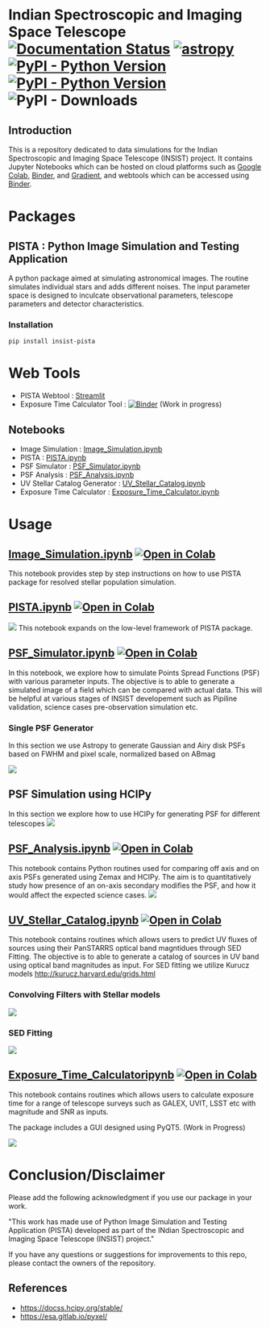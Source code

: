 # Indian Spectroscopic and Imaging Space Telescope [![Documentation Status](https://readthedocs.org/projects/insist/badge/?version=latest)](https://rgbmaker.readthedocs.io/en/latest/?badge=latest) [![astropy](http://img.shields.io/badge/powered%20by-AstroPy-orange.svg?style=flat)](http://www.astropy.org/)   [![PyPI - Python Version](https://img.shields.io/pypi/v/insist-pista.svg)](https://pypi.org/project/insist-pista/) [![PyPI - Python Version](https://img.shields.io/pypi/pyversions/insist-pista)](https://pypi.org/project/insist-pista/)  ![PyPI - Downloads](https://img.shields.io/pypi/dm/insist-pista)

## Introduction

This is a repository dedicated to data simulations for the Indian Spectroscopic and Imaging Space Telescope (INSIST) project. It contains Jupyter Notebooks which can be hosted on cloud platforms such as [Google Colab](https://colab.research.google.com/notebooks/intro.ipynb?utm_source=scs-index), [Binder](https://mybinder.org/), and [Gradient](https://gradient.run/notebooks), and webtools which can be accessed using [Binder](https://mybinder.org/).

# Packages
## PISTA : Python Image Simulation and Testing Application
A python package aimed at simulating astronomical images. The routine simulates individual stars and adds different noises. The input parameter space is designed to inculcate observational parameters, telescope parameters and detector characteristics.


### Installation
```
pip install insist-pista
```

# Web Tools
* PISTA Webtool                 : [Streamlit](https://jack3690-insist-webtools-pista-webtool-d79yxm.streamlitapp.com/)
* Exposure Time Calculator Tool : [![Binder](https://mybinder.org/badge_logo.svg)](https://mybinder.org/v2/gh/Jack3690/INSIST/main?urlpath=%2Fvoila%2Frender%2FExposure_Time_Calculator_Tool.ipynb%3Fvoila-theme%3Ddark) (Work in progress)

 
## Notebooks

* Image Simulation             : [Image_Simulation.ipynb](https://github.com/Jack3690/INSIST/blob/main/notebooks/Image_Simulation.ipynb)
* PISTA                        : [PISTA.ipynb](https://github.com/Jack3690/INSIST/blob/main/notebooks/PISTA.ipynb)
* PSF Simulator                : [PSF_Simulator.ipynb](https://github.com/Jack3690/INSIST/blob/main/notebooks/PSF_Simulator.ipynb)
* PSF Analysis                 : [PSF_Analysis.ipynb](https://github.com/Jack3690/INSIST/blob/main/notebooks/PSF_Analysis.ipynb)
* UV Stellar Catalog Generator : [UV_Stellar_Catalog.ipynb](https://github.com/Jack3690/INSIST/blob/main/notebooks/UV_Stellar_Catalog.ipynb)
* Exposure Time Calculator     : [Exposure_Time_Calculator.ipynb](https://github.com/Jack3690/INSIST/blob/main/notebooks/Exposure_Time_Calculator)

# Usage

## [Image_Simulation.ipynb](https://github.com/Jack3690/INSIST/blob/main/notebooks/Image_Simulation.ipynb) [![Open in Colab](https://colab.research.google.com/assets/colab-badge.svg)](https://colab.research.google.com/github/Jack3690/INSIST/blob/main/notebooks/Image_Simulation.ipynb)

This notebook provides step by step instructions on how to use PISTA package for resolved stellar population simulation.

## [PISTA.ipynb](https://github.com/Jack3690/INSIST/blob/main/notebooks/PISTA.ipynb) [![Open in Colab](https://colab.research.google.com/assets/colab-badge.svg)](https://colab.research.google.com/github/Jack3690/INSIST/blob/main/notebooks/PISTA.ipynb)

![](https://github.com/Jack3690/INSIST/blob/main/docs/pista_flow.png?raw=True) 
This notebook  expands on the low-level framework of PISTA package. 

## [PSF_Simulator.ipynb](https://github.com/Jack3690/INSIST/blob/main/notebooks/PSF_Simulator.ipynb) [![Open in Colab](https://colab.research.google.com/assets/colab-badge.svg)](https://colab.research.google.com/github/Jack3690/INSIST/blob/main/notebooks/PSF_Simulator.ipynb)

In this notebook, we explore how to simulate Points Spread Functions (PSF) with various parameter inputs. The objective is to able to generate a simulated image of a field which can be compared with actual data. This will be helpful at various stages of INSIST developement such as Pipiline validation, science cases pre-observation simulation etc.

### Single PSF Generator

In this section we use Astropy to generate Gaussian and Airy disk PSFs based on FWHM and pixel scale, normalized based on ABmag

![](https://github.com/Jack3690/INSIST/blob/main/docs/SPG.png?raw=True) 

## PSF Simulation using HCIPy

In this section we explore how to use HCIPy for generating PSF for different telescopes
![](https://github.com/Jack3690/INSIST/blob/main/docs/psf.png?raw=True) 

## [PSF_Analysis.ipynb](https://github.com/Jack3690/INSIST/blob/main/notebooks/PSF_Analysis.ipynb) [![Open in Colab](https://colab.research.google.com/assets/colab-badge.svg)](https://colab.research.google.com/github/Jack3690/INSIST/blob/main/notebooks/PSF_Analysis.ipynb)

This notebook contains Python routines used for comparing off axis and on axis PSFs generated using Zemax and HCIPy. The aim is to quantitatively study how presence of an on-axis secondary modifies the PSF, and how it would affect the expected science cases.
![](https://github.com/Jack3690/INSIST/blob/main/docs/off_axis_vs_on_axis.png?raw=True) 


## [UV_Stellar_Catalog.ipynb](https://github.com/Jack3690/INSIST/blob/main/notebooks/UV_Stellar_Catalog.ipynb) [![Open in Colab](https://colab.research.google.com/assets/colab-badge.svg)](https://colab.research.google.com/github/Jack3690/INSIST/blob/main/notebooks/UV_Stellar_Catalog.ipynb)

This notebook contains routines which allows users to predict UV fluxes of sources using their PanSTARRS optical band magntidues through SED Fitting. The objective is to able to generate a catalog of sources in UV band using optical band magnitudes as input. For SED fitting we utilize Kurucz models http://kurucz.harvard.edu/grids.html

### Convolving Filters with Stellar models
![](./https://github.com/Jack3690/INSIST/blob/main/docs/filter_conv.png?raw=True) 
### SED Fitting
![](https://github.com/Jack3690/INSIST/blob/main/docs/sed_fitting.png?raw=True)

## [Exposure_Time_Calculatoripynb](https://github.com/Jack3690/INSIST/blob/main/notebooks/Exposure_Time_Calculator.ipynb) [![Open in Colab](https://colab.research.google.com/assets/colab-badge.svg)](https://colab.research.google.com/github/Jack3690/INSIST/blob/main/notebooks/Exposure_Time_Calculator)

This notebook contains routines which allows users to calculate exposure time for a range of telescope surveys such as GALEX, UVIT, LSST etc with magnitude and SNR as inputs.

The package includes a GUI designed using PyQT5. (Work in Progress)

![](https://github.com/Jack3690/INSIST/blob/main/docs/PISTA.png?raw=True) 
# Conclusion/Disclaimer

Please add the following acknowledgment if you use our package in your work.

"This work has made use of Python Image Simulation and Testing Application (PISTA) developed as part of the INdian Spectroscopic and Imaging Space Telescope (INSIST) project."

If you have any questions or suggestions for improvements to this repo,
please contact the owners of the repository.


## References
* https://docss.hcipy.org/stable/
* https://esa.gitlab.io/pyxel/
